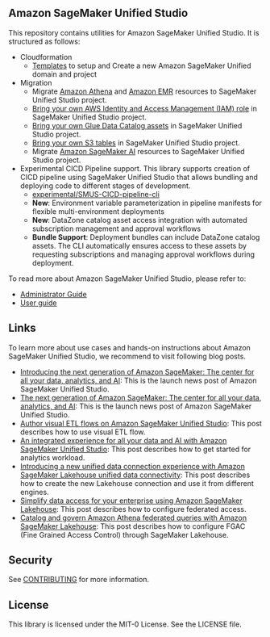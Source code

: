 ## Amazon SageMaker Unified Studio

This repository contains utilities for Amazon SageMaker Unified Studio. It is structured as follows:
- Cloudformation
    - [Templates](https://github.com/aws/Unified-Studio-for-Amazon-Sagemaker/tree/main/cloudformation) to setup and Create a new Amazon SageMaker Unified domain and project
- Migration 
    - Migrate [Amazon Athena](https://github.com/aws/Unified-Studio-for-Amazon-Sagemaker/tree/main/migration/athena) and [Amazon EMR](https://github.com/aws/Unified-Studio-for-Amazon-Sagemaker/tree/main/migration/emr) resources to SageMaker Unified Studio project. 
    - [Bring your own AWS Identity and Access Management (IAM) role](https://github.com/aws/Unified-Studio-for-Amazon-Sagemaker/tree/main/migration/bring-your-own-role) in SageMaker Unified Studio project.
    - [Bring your own Glue Data Catalog assets](https://github.com/aws/Unified-Studio-for-Amazon-Sagemaker/tree/main/migration/bring-your-own-gdc-assets) in SageMaker Unified Studio project.
    - [Bring your own S3 tables](https://github.com/aws/Unified-Studio-for-Amazon-Sagemaker/tree/main/migration/bring-your-own-s3-tables) in SageMaker Unified Studio project.
    - Migrate [Amazon SageMaker AI](https://github.com/aws/Unified-Studio-for-Amazon-Sagemaker/tree/main/migration/sagemaker-ai) resources to SageMaker Unified Studio project. 
- Experimental CICD Pipeline support. This library supports creation of CICD pipeline using SageMaker Unified Studio that allows bundling and deploying code to different stages of development. 
    - [experimental/SMUS-CICD-pipeline-cli](https://github.com/aws/Unified-Studio-for-Amazon-Sagemaker/tree/main/experimental/SMUS-CICD-pipeline-cli)
    - **New**: Environment variable parameterization in pipeline manifests for flexible multi-environment deployments
    - **New**: DataZone catalog asset access integration with automated subscription management and approval workflows
    - **Bundle Support**: Deployment bundles can include DataZone catalog assets. The CLI automatically ensures access to these assets by requesting subscriptions and managing approval workflows during deployment.


To read more about Amazon SageMaker Unified Studio, please refer to:
- [Administrator Guide](https://docs.aws.amazon.com/sagemaker-unified-studio/latest/adminguide/what-is-sagemaker-unified-studio.html)
- [User guide](https://docs.aws.amazon.com/sagemaker-unified-studio/latest/userguide/what-is-sagemaker-unified-studio.html)

## Links
To learn more about use cases and hands-on instructions about Amazon SageMaker Unified Studio, we recommend to visit following blog posts.

- [Introducing the next generation of Amazon SageMaker: The center for all your data, analytics, and AI](https://aws.amazon.com/blogs/aws/introducing-the-next-generation-of-amazon-sagemaker-the-center-for-all-your-data-analytics-and-ai/): This is the launch news post of Amazon SageMaker Unified Studio.
- [The next generation of Amazon SageMaker: The center for all your data, analytics, and AI](https://aws.amazon.com/blogs/big-data/the-next-generation-of-amazon-sagemaker-the-center-for-all-your-data-analytics-and-ai/): This is the launch news post of Amazon SageMaker Unified Studio.
- [Author visual ETL flows on Amazon SageMaker Unified Studio](https://aws.amazon.com/blogs/big-data/author-visual-etl-flows-on-amazon-sagemaker-unified-studio/): This post describes how to use visual ETL flow.
- [An integrated experience for all your data and AI with Amazon SageMaker Unified Studio](https://aws.amazon.com/blogs/big-data/an-integrated-experience-for-all-your-data-and-ai-with-amazon-sagemaker-unified-studio/): This post describes how to get started for analytics workload.
- [Introducing a new unified data connection experience with Amazon SageMaker Lakehouse unified data connectivity](https://aws.amazon.com/blogs/big-data/introducing-a-new-unified-data-connection-experience-with-amazon-sagemaker-lakehouse-data-connectivity/): This post describes how to create the new Lakehouse connection and use it from different engines.
- [Simplify data access for your enterprise using Amazon SageMaker Lakehouse](https://aws.amazon.com/blogs/big-data/simplify-data-access-for-your-enterprise-using-amazon-sagemaker-lakehouse/): This post describes how to configure federated access.
- [Catalog and govern Amazon Athena federated queries with Amazon SageMaker Lakehouse](https://aws.amazon.com/blogs/big-data/catalog-and-govern-amazon-athena-federated-queries-with-amazon-sagemaker-lakehouse/): This post describes how to configure FGAC (Fine Grained Access Control) through SageMaker Lakehouse.


## Security

See [CONTRIBUTING](CONTRIBUTING.md#security-issue-notifications) for more information.

## License

This library is licensed under the MIT-0 License. See the LICENSE file.

